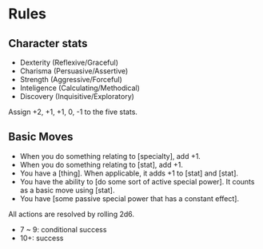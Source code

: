 # Rules


## Character stats
* Dexterity (Reflexive/Graceful)
* Charisma (Persuasive/Assertive)
* Strength (Aggressive/Forceful)
* Inteligence (Calculating/Methodical)
* Discovery (Inquisitive/Exploratory)

Assign +2, +1, +1, 0, -1 to the five stats.

## Basic Moves
* When you do something relating to [specialty], add +1.
* When you do something relating to [stat], add +1.
* You have a [thing]. When applicable, it adds +1 to [stat] and [stat].
* You have the ability to [do some sort of active special power]. It counts as a basic move using [stat].
* You have [some passive special power that has a constant effect].

All actions are resolved by rolling 2d6. 
* 7 ~ 9: conditional success
* 10+: success
